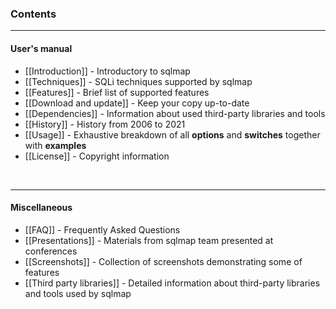 ### Contents
----
#### User's manual
* [[Introduction]] - Introductory to sqlmap
* [[Techniques]] - SQLi techniques supported by sqlmap
* [[Features]] - Brief list of supported features
* [[Download and update]] - Keep your copy up-to-date
* [[Dependencies]] - Information about used third-party libraries and tools
* [[History]] - History from 2006 to 2021
* [[Usage]] - Exhaustive breakdown of all **options** and **switches** together with **examples**
* [[License]] - Copyright information

<br>

----
#### Miscellaneous
* [[FAQ]] - Frequently Asked Questions
* [[Presentations]] - Materials from sqlmap team presented at conferences
* [[Screenshots]] - Collection of screenshots demonstrating some of features
* [[Third party libraries]] - Detailed information about third-party libraries and tools used by sqlmap
